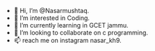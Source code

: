 - 👋 Hi, I’m @Nasarmushtaq.
- 👀 I’m interested in Coding.
- 🌱 I’m currently learning in GCET jammu.
- 💞️ I’m looking to collaborate on c programming.
- 📫  reach me on instagram nasar_kh9.

<!---
Nasarmushtaq/Nasarmushtaq is a ✨ special ✨ repository because its `README.md` (this file) appears on your GitHub profile.
You can click the Preview link to take a look at your changes.
--->
